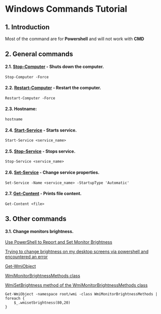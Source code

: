 # Windows Commands Tutorial

## 1. Introduction

Most of the command are for **Powershell** and will not work with **CMD**

## 2. General commands

#### 2.1.   [Stop-Computer](https://learn.microsoft.com/en-us/powershell/module/microsoft.powershell.management/stop-computer?view=powershell-7.4) - Shuts down the computer.
```
Stop-Computer -Force
```

#### 2.2.   [Restart-Computer](https://learn.microsoft.com/en-us/powershell/module/microsoft.powershell.management/restart-computer?view=powershell-7.4) - Restart the computer.
```
Restart-Computer -Force
```

#### 2.3.    Hostname:
```
hostname
```

#### 2.4.   [Start-Service](https://learn.microsoft.com/en-us/powershell/module/microsoft.powershell.management/start-service?view=powershell-7.4) - Starts service.
```
Start-Service <service_name>
```

#### 2.5.   [Stop-Service](https://learn.microsoft.com/en-us/powershell/module/microsoft.powershell.management/stop-service?view=powershell-7.4) - Stops service.
```
Stop-Service <service_name>
```

#### 2.6.   [Set-Service](https://learn.microsoft.com/en-us/powershell/module/microsoft.powershell.management/set-service?view=powershell-7.4) - Change service properties.
```
Set-Service -Name <service_name> -StartupType 'Automatic'
```

#### 2.7.   [Get-Content](https://learn.microsoft.com/en-us/powershell/module/microsoft.powershell.management/get-content?view=powershell-7.4) - Prints file content.
```
Get-Content <file>
```

## 3. Other commands

#### 3.1.   Change monitors brightness.

[Use PowerShell to Report and Set Monitor Brightness](https://devblogs.microsoft.com/scripting/use-powershell-to-report-and-set-monitor-brightness/)

[Trying to change brightness on my desktop screens via powershell and encountered an error](https://learn.microsoft.com/en-us/answers/questions/1190063/trying-to-change-brightness-on-my-desktop-screens)


[Get-WmiObject](https://learn.microsoft.com/en-us/powershell/module/microsoft.powershell.management/get-wmiobject?view=powershell-5.1)

[WmiMonitorBrightnessMethods class](https://learn.microsoft.com/en-us/windows/win32/wmicoreprov/wmimonitorbrightnessmethods)


[WmiSetBrightness method of the WmiMonitorBrightnessMethods class](https://learn.microsoft.com/en-us/windows/win32/wmicoreprov/wmisetbrightness-method-in-class-wmimonitorbrightnessmethods)

```
Get-WmiObject -namespace root/wmi -class WmiMonitorBrightnessMethods | foreach {
    $_.wmisetbrightness(80,20)
}
```